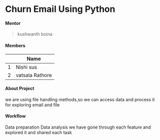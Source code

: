 # Churn Email Using Python

#### Mentor

> kushwanth boina

#### Members

||Name|
|-|-|
|1|Nishi sus|
|2|vatsala Rathore|


#### About Project 

we are using file handling methods,so we can access data and process it for exploring email and file

#### Workflow
Data preparation 
Data analysis
we have gone through each feature and explored it and shared each task
